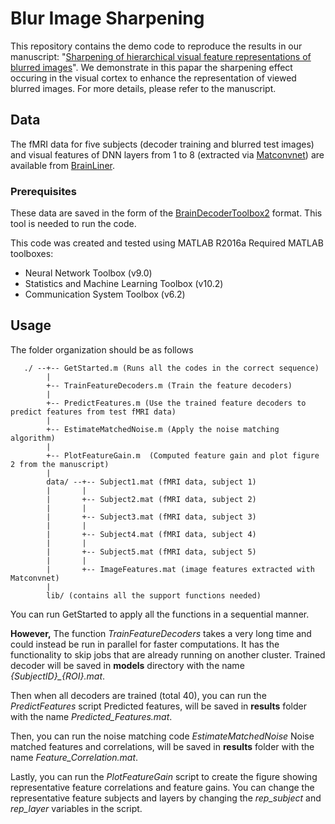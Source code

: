 # Blur Image Sharpening

This repository contains the demo code to reproduce the results in our manuscript: "[Sharpening of hierarchical visual feature representations of blurred images](https://www.biorxiv.org/content/early/2017/12/07/230078)". 
We demonstrate in this papar the sharpening effect occuring in the visual cortex to enhance the representation of viewed blurred images. For more details, please refer to the manuscript.

## Data

The fMRI data for five subjects (decoder training and blurred test images) and visual features of DNN layers from 1 to 8 (extracted via [Matconvnet](http://www.vlfeat.org/matconvnet/)) are available from [BrainLiner]().

### Prerequisites

These data are saved in the form of the [BrainDecoderToolbox2](https://github.com/KamitaniLab/BrainDecoderToolbox2/) format. This tool is needed to run the code.

This code was created and tested using MATLAB R2016a
Required MATLAB toolboxes:
* Neural Network Toolbox (v9.0)
* Statistics and Machine Learning Toolbox (v10.2)
* Communication System Toolbox (v6.2)


## Usage

The folder organization should be as follows

```
   ./ --+-- GetStarted.m (Runs all the codes in the correct sequence)
        |
        +-- TrainFeatureDecoders.m (Train the feature decoders)
        |
        +-- PredictFeatures.m (Use the trained feature decoders to predict features from test fMRI data)
        |
        +-- EstimateMatchedNoise.m (Apply the noise matching algorithm)
        |
        +-- PlotFeatureGain.m  (Computed feature gain and plot figure 2 from the manuscript)
        |
        data/ --+-- Subject1.mat (fMRI data, subject 1)
        |       |
        |       +-- Subject2.mat (fMRI data, subject 2)
        |       |
        |       +-- Subject3.mat (fMRI data, subject 3)
        |       |
        |       +-- Subject4.mat (fMRI data, subject 4)
        |       |
        |       +-- Subject5.mat (fMRI data, subject 5)
        |       |
        |       +-- ImageFeatures.mat (image features extracted with Matconvnet)
        |
        lib/ (contains all the support functions needed)
```


You can run GetStarted to apply all the functions in a sequential manner.

**However,** The function *TrainFeatureDecoders* takes a very long time and could instead be run in parallel for faster computations. It has the functionality to skip jobs that are already running on another cluster.
Trained decoder will be saved in **models** directory with the name *{SubjectID}_{ROI}.mat*.

Then when all decoders are trained (total 40), you can run the *PredictFeatures* script
Predicted features, will be saved in **results** folder with the name *Predicted_Features.mat*.

Then, you can run the noise matching code *EstimateMatchedNoise*
Noise matched features and correlations, will be saved in **results** folder with the name *Feature_Correlation.mat*.

Lastly, you can run the *PlotFeatureGain* script to create the figure showing representative feature correlations and feature gains. You can change the representative feature subjects and layers by changing the *rep_subject* and *rep_layer* variables in the script.

